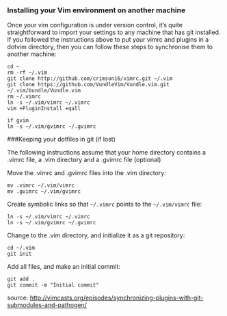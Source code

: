 
### Installing your Vim environment on another machine

Once your vim configuration is under version control, it’s quite straightforward to import your settings to any machine that has git installed. If you followed the instructions above to put your vimrc and plugins in a dotvim directory, then you can follow these steps to synchronise them to another machine:
```
cd ~
rm -rf ~/.vim
git clone http://github.com/crimson16/vimrc.git ~/.vim
git clone https://github.com/VundleVim/Vundle.vim.git ~/.vim/bundle/Vundle.vim
rm ~/.vimrc
ln -s ~/.vim/vimrc ~/.vimrc
vim +PluginInstall +qall

if gvim
ln -s ~/.vim/gvimrc ~/.gvimrc

```


###Keeping your dotfiles in git (if lost)

The following instructions assume that your home directory contains a .vimrc file, a .vim directory and a .gvimrc file (optional)

Move the .vimrc and .gvimrc files into the .vim directory:
```
mv .vimrc ~/.vim/vimrc
mv .gvimrc ~/.vim/gvimrc
```
Create symbolic links so that `~/.vimrc` points to the `~/.vim/vimrc` file:
```
ln -s ~/.vim/vimrc ~/.vimrc
ln -s ~/.vim/gvimrc ~/.gvimrc
```

Change to the .vim directory, and initialize it as a git repository:
```
cd ~/.vim
git init
```
Add all files, and make an initial commit:
```
git add .
git commit -m "Initial commit"
```

source: http://vimcasts.org/episodes/synchronizing-plugins-with-git-submodules-and-pathogen/
